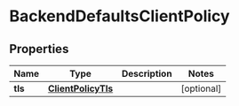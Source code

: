 

# BackendDefaultsClientPolicy


## Properties

| Name | Type | Description | Notes |
|------------ | ------------- | ------------- | -------------|
|**tls** | [**ClientPolicyTls**](ClientPolicyTls.md) |  |  [optional] |



